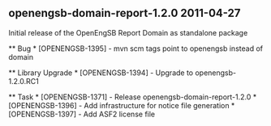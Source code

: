 openengsb-domain-report-1.2.0 2011-04-27
---------------------------------------------------------------------

Initial release of the OpenEngSB Report Domain as standalone package

** Bug
    * [OPENENGSB-1395] - mvn scm tags point to openengsb instead of domain

** Library Upgrade
    * [OPENENGSB-1394] - Upgrade to openengsb-1.2.0.RC1

** Task
    * [OPENENGSB-1371] - Release openengsb-domain-report-1.2.0
    * [OPENENGSB-1396] - Add infrastructure for notice file generation
    * [OPENENGSB-1397] - Add ASF2 license file

